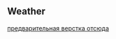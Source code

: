 ## Weather 

[предварительная верстка отсюда](https://www.figma.com/file/Wio9K8x83Mrktczh6QOrjH/Untitled-(Copy)?node-id=0-1&t=POkFwn6B5wtnfmKO-0)

